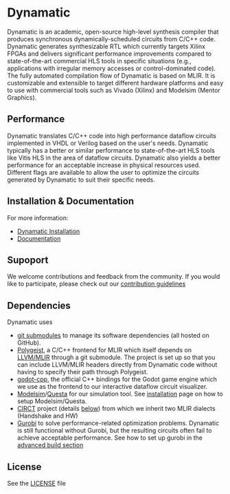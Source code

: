 # Dynamatic
Dynamatic is an academic, open-source high-level synthesis compiler that produces synchronous dynamically-scheduled circuits from C/C++ code. Dynamatic generates synthesizable RTL which currently targets Xilinx FPGAs and delivers significant performance improvements compared to state-of-the-art commercial HLS tools in specific situations (e.g., applications with irregular memory accesses or control-dominated code). The fully automated compilation flow of Dynamatic is based on MLIR. It is customizable and extensible to target different hardware platforms and easy to use with commercial tools such as Vivado (Xilinx) and Modelsim (Mentor Graphics).

## Performance
Dynamatic translates C/C++ code into high performance dataflow circuits implemented in VHDL or Verilog based on the user's needs. Dynamatic typically has a better or similar performance to state-of-the-art HLS tools like Vitis HLS in the area of dataflow circuits. Dynamatic also yields a better performance for an acceptable increase in physical resources used. Different flags are available to allow the user to optimize the circuits generated by Dynamatic to suit their specific needs.

## Installation & Documentation
For more information:
- [Dynamatic Installation](docs/GettingStarted/InstallDynamatic.md)
- [Documentation](docs/README.md)

## Supoport  
We welcome contributions and feedback from the community. If you would like to participate, please check out our [contribution guidelines](docs/DeveloperGuide/Contributing.md)

## Dependencies
Dynamatic uses 
- [git submodules](https://git-scm.com/book/en/v2/Git-Tools-Submodules) to manage its software dependencies (all hosted on GitHub). 
- [Polygeist](https://github.com/llvm/Polygeist), a C/C++ frontend for MLIR which itself depends on [LLVM/MLIR](https://github.com/llvm/llvm-project) through a git submodule. The project is set up so that you can include LLVM/MLIR headers directly from Dynamatic code without having to specify their path through Polygeist. 
- [godot-cpp](https://github.com/godotengine/godot-cpp), the official C++ bindings for the Godot game engine which we use as the frontend to our interactive dataflow circuit visualizer.
- [Modelsim](https://www.intel.com/content/www/us/en/software-kit/750368/modelsim-intel-fpgas-standard-edition-software-version-18-1.html)/[Questa](https://www.intel.com/content/www/us/en/software-kit/849791/questa-intel-fpgas-standard-edition-software-version-24-1.html) for our simulation tool. See [installation](docs/UserGuide/AdvancedBuild.md) page on how to setup Modelsim/Questa.
- [CIRCT](https://github.com/EPFL-LAP/circt) project (details [below](#circt)) from which we inherit two MLIR dialects (Handshake and HW)
- [Gurobi](https://www.gurobi.com/) to solve performance-related optimization problems. Dynamatic is still functional without Gurobi, but the resulting circuits often fail to achieve acceptable performance. See how to set up gurobi in the [advanced build section](docs/UserGuide/AdvancedBuild.md)

## License
See the [LICENSE](LICENSE) file
